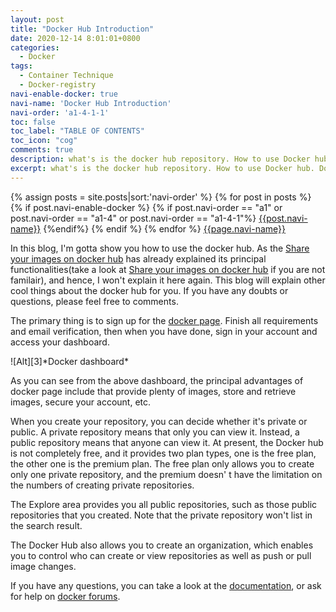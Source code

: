 ```yaml
---
layout: post
title: "Docker Hub Introduction"
date: 2020-12-14 8:01:01+0800
categories:
  - Docker
tags:
  - Container Technique
  - Docker-registry
navi-enable-docker: true
navi-name: 'Docker Hub Introduction'
navi-order: 'a1-4-1-1'
toc: false
toc_label: "TABLE OF CONTENTS"
toc_icon: "cog"
comments: true
description: what's is the docker hub repository. How to use Docker hub. Docker hub beginner tutorial. Everything you need to know about docker hub. Docker Hub is a service provided by Docker, it provides repositories, team&organization, offical images, publisher images, builds and webhook.
excerpt: what's is the docker hub repository. How to use Docker hub. Docker hub beginner tutorial. Everything you need to know about docker hub. Docker Hub is a service provided by Docker, it provides repositories, team&organization, offical images, publisher images, builds and webhook.
---
```

<!--navigation bar-->
<div class='navi-link-container'>
  {% assign posts = site.posts|sort:'navi-order' %}
  {% for post in posts %}
    {% if post.navi-enable-docker %}
        {% if post.navi-order == "a1" 
        or post.navi-order == "a1-4"
        or post.navi-order == "a1-4-1"%}
            <a href="{{ site.baseurl }}{{ post.url }}" class='navi-link'>{{post.navi-name}}</a>
        {%endif%}
    {% endif %}
  {% endfor %}
<a class='navi-link' href="">{{page.navi-name}}</a>
</div>
<!--navigation bar-->

In this blog, I'm gotta show you how to use the docker hub. As the [Share your images on docker hub][1] has already explained its principal functionalities(take a look at [Share your images on docker hub][1] if you are not familair), and hence, I won't explain it here again. This blog will explain other cool things about the docker hub for you. If you have any doubts or questions, please feel free to comments.

The primary thing is to sign up for the [docker page][2]. Finish all requirements and email verification, then when you have done, sign in your account and access your dashboard.

<div class="imgcenter" markdown="1">
![Alt][3]*Docker dashboard*
</div>

As you can see from the above dashboard, the principal advantages of docker page include that provide plenty of images, store and retrieve images, secure your account, etc. 

When you create your repository, you can decide whether it's private or public. A private repository means that only you can view it. Instead, a public repository means that anyone can view it. At present, the Docker hub is not completely free, and it provides two plan types, one is the free plan, the other one is the premium plan. The free plan only allows you to create only one private repository, and the premium doesn' t  have the limitation on the numbers of creating private repositories. 

The Explore area provides you all public repositories, such as those public repositories that you created.  Note that the private repository won't list in the search result.

The Docker Hub also allows you to create an organization, which enables you to control who can create or view repositories as well as push or pull image changes.  

If you have any questions, you can take a look at the [documentation][4], or ask for help on [docker forums][5].

[1]: /blog/docker/2020/07/08/share-your-image-on-docker-hub/
[2]: https://hub.docker.com/
[3]: /blog/public/img/2020-08-14-docker-hub-a.png
[4]: https://docs.docker.com/docker-hub/
[5]: https://forums.docker.com/